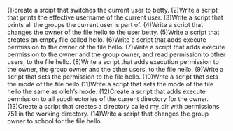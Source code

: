 (1)create a srcipt that switches the current user to  betty. (2)Write a script that prints the effective username of the current user. (3)Write a script that prints all the groups the current user is part of. (4)Write a script that changes the owner of the file hello to the user betty. (5)Write a script that creates an empty file called hello. (6)Write a script that adds execute permission to the owner of the file hello. (7)Write a script that adds execute permission to the owner and the group owner, and read permission to other users, to the file hello. (8)Write a script that adds execution permission to the owner, the group owner and the other users, to the file hello. (9)Write a script that sets the permission to the file hello. (10)Write a script that sets the mode of the file hello (11)Write a script that sets the mode of the file hello the same as olleh’s mode. (12)Create a script that adds execute permission to all subdirectories of the current directory for the owner. (13)Create a script that creates a directory called my_dir with permissions 751 in the working directory. (14)Write a script that changes the group owner to school for the file hello.
